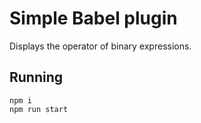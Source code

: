 # Simple Babel plugin

Displays the operator of binary expressions.

## Running

```
npm i
npm run start
```